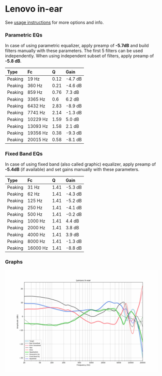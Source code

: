 # Lenovo in-ear
See [usage instructions](https://github.com/jaakkopasanen/AutoEq#usage) for more options and info.

### Parametric EQs
In case of using parametric equalizer, apply preamp of **-5.7dB** and build filters manually
with these parameters. The first 5 filters can be used independently.
When using independent subset of filters, apply preamp of **-5.8 dB**.

| Type    | Fc       |    Q | Gain    |
|:--------|:---------|:-----|:--------|
| Peaking | 19 Hz    | 0.12 | -4.7 dB |
| Peaking | 360 Hz   | 0.21 | -4.6 dB |
| Peaking | 859 Hz   | 0.76 | 7.3 dB  |
| Peaking | 3365 Hz  | 0.6  | 6.2 dB  |
| Peaking | 6432 Hz  | 2.83 | -8.9 dB |
| Peaking | 7741 Hz  | 2.14 | -1.3 dB |
| Peaking | 10229 Hz | 1.59 | 5.0 dB  |
| Peaking | 13093 Hz | 1.58 | 2.1 dB  |
| Peaking | 19356 Hz | 0.38 | -9.3 dB |
| Peaking | 20015 Hz | 0.58 | -8.1 dB |

### Fixed Band EQs
In case of using fixed band (also called graphic) equalizer, apply preamp of **-5.4dB**
(if available) and set gains manually with these parameters.

| Type    | Fc       |    Q | Gain    |
|:--------|:---------|:-----|:--------|
| Peaking | 31 Hz    | 1.41 | -5.3 dB |
| Peaking | 62 Hz    | 1.41 | -4.3 dB |
| Peaking | 125 Hz   | 1.41 | -5.2 dB |
| Peaking | 250 Hz   | 1.41 | -4.1 dB |
| Peaking | 500 Hz   | 1.41 | -0.2 dB |
| Peaking | 1000 Hz  | 1.41 | 4.4 dB  |
| Peaking | 2000 Hz  | 1.41 | 3.8 dB  |
| Peaking | 4000 Hz  | 1.41 | 3.9 dB  |
| Peaking | 8000 Hz  | 1.41 | -1.3 dB |
| Peaking | 16000 Hz | 1.41 | -8.8 dB |

### Graphs
![](./Lenovo%20in-ear.png)